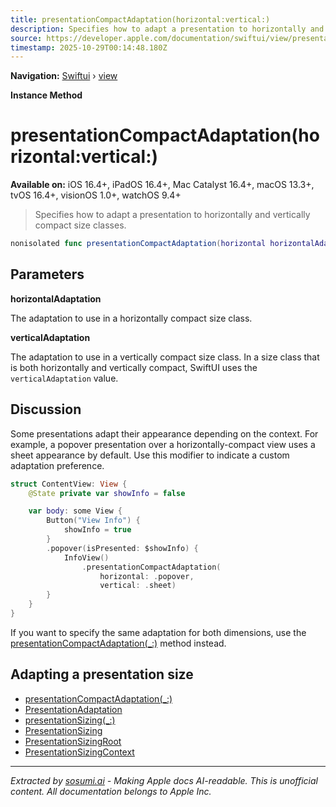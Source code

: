 ```yaml
---
title: presentationCompactAdaptation(horizontal:vertical:)
description: Specifies how to adapt a presentation to horizontally and vertically compact size classes.
source: https://developer.apple.com/documentation/swiftui/view/presentationcompactadaptation(horizontal:vertical:)
timestamp: 2025-10-29T00:14:48.180Z
---
```


**Navigation:** [Swiftui](/documentation/swiftui) › [view](/documentation/swiftui/view)

**Instance Method**

# presentationCompactAdaptation(horizontal:vertical:)

**Available on:** iOS 16.4+, iPadOS 16.4+, Mac Catalyst 16.4+, macOS 13.3+, tvOS 16.4+, visionOS 1.0+, watchOS 9.4+

> Specifies how to adapt a presentation to horizontally and vertically compact size classes.

```swift
nonisolated func presentationCompactAdaptation(horizontal horizontalAdaptation: PresentationAdaptation, vertical verticalAdaptation: PresentationAdaptation) -> some View
```

## Parameters

**horizontalAdaptation**

The adaptation to use in a horizontally compact size class.



**verticalAdaptation**

The adaptation to use in a vertically compact size class. In a size class that is both horizontally and vertically compact, SwiftUI uses the `verticalAdaptation` value.



## Discussion

Some presentations adapt their appearance depending on the context. For example, a popover presentation over a horizontally-compact view uses a sheet appearance by default. Use this modifier to indicate a custom adaptation preference.

```swift
struct ContentView: View {
    @State private var showInfo = false

    var body: some View {
        Button("View Info") {
            showInfo = true
        }
        .popover(isPresented: $showInfo) {
            InfoView()
                .presentationCompactAdaptation(
                    horizontal: .popover,
                    vertical: .sheet)
        }
    }
}
```

If you want to specify the same adaptation for both dimensions, use the [presentationCompactAdaptation(_:)](/documentation/swiftui/view/presentationcompactadaptation(_:)) method instead.

## Adapting a presentation size

- [presentationCompactAdaptation(_:)](/documentation/swiftui/view/presentationcompactadaptation(_:))
- [PresentationAdaptation](/documentation/swiftui/presentationadaptation)
- [presentationSizing(_:)](/documentation/swiftui/view/presentationsizing(_:))
- [PresentationSizing](/documentation/swiftui/presentationsizing)
- [PresentationSizingRoot](/documentation/swiftui/presentationsizingroot)
- [PresentationSizingContext](/documentation/swiftui/presentationsizingcontext)

---

*Extracted by [sosumi.ai](https://sosumi.ai) - Making Apple docs AI-readable.*
*This is unofficial content. All documentation belongs to Apple Inc.*
